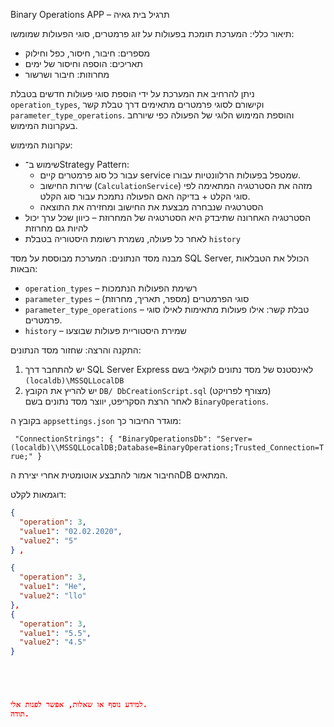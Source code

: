 Binary Operations APP – תרגיל בית גאיה

תיאור כללי:
המערכת תומכת בפעולות על זוג פרמטרים, סוגי הפעולות שמומשו:
-  מספרים: חיבור, חיסור, כפל וחילוק  
-  תאריכים: הוספה וחיסור של ימים  
-  מחרוזות: חיבור ושרשור

ניתן להרחיב את המערכת על ידי הוספת סוגי פעולות חדשים בטבלת `operation_types`, וקישורם לסוגי פרמטרים מתאימים דרך טבלת קשר `parameter_type_operations`.
והוספת המימוש הלוגי של הפעולה כפי שיורחב בעקרונות המימוש.

 עקרונות המימוש:
- שימוש ב־Strategy Pattern:
  - עבור כל סוג פרמטרים קיים service שמטפל בפעולות הרלוונטיות עבורו.
  - שירות החישוב (`CalculationService`) מזהה את הסטרטגיה המתאימה לפי סוגי הקלט + בדיקה האם הפעולה נתמכת עבור סוג הקלט.
  - הסטרטגיה שנבחרה מבצעת את החישוב ומחזירה את התוצאה  
- הסטרטגיה האחרונה שתיבדק היא הסטרטגיה של המחרוזת – כיוון שכל ערך יכול להיות גם מחרוזת
- לאחר כל פעולה, נשמרת רשומת היסטוריה בטבלת `history`

מבנה מסד הנתונים:
המערכת מבוססת על מסד SQL Server, הכולל את הטבלאות הבאות:
- `operation_types` – רשימת הפעולות הנתמכות
- `parameter_types` – סוגי הפרמטרים (מספר, תאריך, מחרוזת)
- `parameter_type_operations` – טבלת קשר: אילו פעולות מתאימות לאילו סוגי פרמטרים. 
- `history` – שמירת היסטוריית פעולות שבוצעו

התקנה והרצה:
שחזור מסד הנתונים:
1. יש להתחבר דרך SQL Server Express לאינסטנס של מסד נתונים לוקאלי בשם 
   `(localdb)\MSSQLLocalDB`
2. יש להריץ את הקובץ `DB/ DbCreationScript.sql` (מצורף לפרויקט)  
    לאחר הרצת הסקריפט, יווצר מסד נתונים בשם `BinaryOperations`.

בקובץ ה `appsettings.json` מוגדר החיבור כך:

`
"ConnectionStrings": {
  "BinaryOperationsDb": "Server=(localdb)\\MSSQLLocalDB;Database=BinaryOperations;Trusted_Connection=True;"
}`



החיבור אמור להתבצע אוטומטית אחרי יצירת הDB המתאים.

דוגמאות לקלט:

```json
{
  "operation": 3,
  "value1": "02.02.2020",
  "value2": "5"
} ,

{
  "operation": 3,
  "value1": "He",
  "value2": "llo"
},
{
  "operation": 3,
  "value1": "5.5",
  "value2": "4.5"
}





למידע נוסף או שאלות, אפשר לפנות אלי.
תודה.
